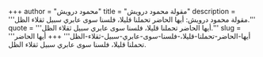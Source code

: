 +++
author = "محمود درويش"
title = "مقولة محمود درويش"
description = '''مقولة محمود درويش: أيها الحاضر تحملنا قليلا، فلسنا سوى عابري سبيل ثقلاء الظل.'''
quote = '''أيها الحاضر تحملنا قليلا، فلسنا سوى عابري سبيل ثقلاء الظل.'''
slug = '''أيها-الحاضر-تحملنا-قليلا،-فلسنا-سوى-عابري-سبيل-ثقلاء-الظل'''
+++
أيها الحاضر تحملنا قليلا، فلسنا سوى عابري سبيل ثقلاء الظل.
